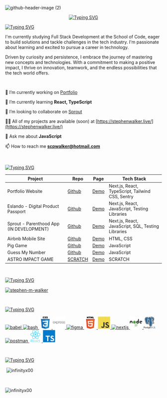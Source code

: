 ![github-header-image (2)](https://github.com/INFINITYX00/INFINITYX00/assets/145766101/b87256d7-8f3d-4be2-8d4f-3e0dc2cb4fb4)


<p align="center">
   <a href="https://git.io/typing-svg"><img src="https://readme-typing-svg.demolab.com?font=Fira+Code&weight=600&size=30&pause=1000&color=628FE7F6&background=A978FF00&random=false&width=600&height=60&lines=Hi%2C+My+Name+is+Stephen;Full+Stack+Developer;Contact+Me+to+Collab+on+Projects;Eager+to+Learn+New+Tech" alt="Typing SVG" /></a>
</p>
<p align="left">
   <a href="https://git.io/typing-svg"><img src="https://readme-typing-svg.demolab.com?font=Fira+Code&weight=500&size=24&color=43629FF6&vCenter=true&random=false&width=435&height=32&lines=About+me%3A" alt="Typing SVG" /></a>
</p>

<p>I'm currently studying Full Stack Development at the School of Code, eager to build solutions and tackle challenges in the tech industry. I'm passionate about learning and excited to pursue a career in technology.

Driven by curiosity and persistence, I embrace the journey of mastering new concepts and technologies. With a commitment to making a positive impact, I thrive on innovation, teamwork, and the endless possibilities that the tech world offers.
</p>

<br>

🔭 I’m currently working on [Portfolio](https://github.com/INFINITYX00/Portfolio)

🌱 I’m currently learning **React, TypeScript**

👯 I’m looking to collaborate on [Sprout](https://github.com/INFINITYX00/Sprout)

👨‍💻 All of my projects are available (soon) at [https://stephenwalker.live/](https://stephenwalker.live/)

💬 Ask me about **JavaScript**

📫 How to reach me **scpwalker@hotmail.com**

<br>

<p align="left">
   <a href="https://git.io/typing-svg"><img src="https://readme-typing-svg.demolab.com?font=Fira+Code&weight=500&size=24&color=43629FF6&vCenter=true&random=false&width=435&height=32&lines=Projects%3A" alt="Typing SVG" /></a>
</p>

| Project                | Repo                                                    | Page                                                      | Tech Stack                       |
| ---------------------- | ------------------------------------------------------- | --------------------------------------------------------- | -------------------------------- |
| Portfolio Website               | [Github](https://github.com/INFINITYX00/Portfolio)      | [Demo](https://stephenwalker.live/)                       | Next.js, React, TypeScript, Tailwind CSS, Sentry        |
| Eslando - Digital Product Passport      | [Github](https://github.com/INFINITYX00/eslando)  | [Demo](https://eslando.vercel.app/?product=0)        | Next.js, React, JavaScript, Testing Libraries                          |
| Sprout - Parenthood App (IN DEVELOPMENT)| [Github](https://github.com/INFINITYX00/Sprout)         | [Demo]()                                                  | Next.js, React, JavaScript, SQL, Testing Libraries |
| Airbnb Mobile Site     | [Github](https://github.com/INFINITYX00/AirBnB-mobile)  | [Demo](https://infinityx00.github.io/AirBnB-mobile/)      | HTML, CSS                        |
| Pig Game               | [Github](https://github.com/INFINITYX00/Pig-Game)       | [Demo](https://infinityx00.github.io/Pig-Game/)           | JavaScript                       |
| Guess My Number        | [Github](https://github.com/INFINITYX00/Guess-My-Number)| [Demo](https://infinityx00.github.io/Guess-My-Number/)    | JavaScript                       |
| ASTRO IMPACT GAME      | [SCRATCH](https://scratch.mit.edu/projects/881488072 )  | [Demo](https://scratch.mit.edu/projects/881488072)        | SCRATCH                          |
<br>

<p align="left">
   <a href="https://git.io/typing-svg"><img src="https://readme-typing-svg.demolab.com?font=Fira+Code&weight=500&size=24&color=43629FF6&vCenter=true&random=false&width=435&height=32&lines=Connect%3A" alt="Typing SVG" /></a>
</p>

<p align="left">
<a href="https://linkedin.com/in/stephen-m-walker" target="blank"><img align="center" src="https://raw.githubusercontent.com/rahuldkjain/github-profile-readme-generator/master/src/images/icons/Social/linked-in-alt.svg" alt="stephen-m-walker" height="30" width="40" /></a>
</p>

<br>

<p align="left">
   <a href="https://git.io/typing-svg"><img src="https://readme-typing-svg.demolab.com?font=Fira+Code&weight=500&size=24&color=43629FF6&vCenter=true&random=false&width=435&height=32&lines=Languages+and+Tools%3A" alt="Typing SVG" /></a>
</p>
<p align="left"> <a href="https://babeljs.io/" target="_blank" rel="noreferrer"> <img src="https://www.vectorlogo.zone/logos/babeljs/babeljs-icon.svg" alt="babel" width="40" height="40"/> </a> <a href="https://www.gnu.org/software/bash/" target="_blank" rel="noreferrer"> <img src="https://www.vectorlogo.zone/logos/gnu_bash/gnu_bash-icon.svg" alt="bash" width="40" height="40"/> </a> <a href="https://www.w3schools.com/css/" target="_blank" rel="noreferrer"> <img src="https://raw.githubusercontent.com/devicons/devicon/master/icons/css3/css3-original-wordmark.svg" alt="css3" width="40" height="40"/> </a> <a href="https://expressjs.com" target="_blank" rel="noreferrer"> <img src="https://raw.githubusercontent.com/devicons/devicon/master/icons/express/express-original-wordmark.svg" alt="express" width="40" height="40"/> </a> <a href="https://www.figma.com/" target="_blank" rel="noreferrer"> <img src="https://www.vectorlogo.zone/logos/figma/figma-icon.svg" alt="figma" width="40" height="40"/> </a> <a href="https://www.w3.org/html/" target="_blank" rel="noreferrer"> <img src="https://raw.githubusercontent.com/devicons/devicon/master/icons/html5/html5-original-wordmark.svg" alt="html5" width="40" height="40"/> </a> <a href="https://developer.mozilla.org/en-US/docs/Web/JavaScript" target="_blank" rel="noreferrer"> <img src="https://raw.githubusercontent.com/devicons/devicon/master/icons/javascript/javascript-original.svg" alt="javascript" width="40" height="40"/> </a> <a href="https://nextjs.org/" target="_blank" rel="noreferrer"> <img src="https://cdn.worldvectorlogo.com/logos/nextjs-2.svg" alt="nextjs" width="40" height="40"/> </a> <a href="https://nodejs.org" target="_blank" rel="noreferrer"> <img src="https://raw.githubusercontent.com/devicons/devicon/master/icons/nodejs/nodejs-original-wordmark.svg" alt="nodejs" width="40" height="40"/> </a> <a href="https://www.postgresql.org" target="_blank" rel="noreferrer"> <img src="https://raw.githubusercontent.com/devicons/devicon/master/icons/postgresql/postgresql-original-wordmark.svg" alt="postgresql" width="40" height="40"/> </a> <a href="https://postman.com" target="_blank" rel="noreferrer"> <img src="https://www.vectorlogo.zone/logos/getpostman/getpostman-icon.svg" alt="postman" width="40" height="40"/> </a> <a href="https://reactjs.org/" target="_blank" rel="noreferrer"> <img src="https://raw.githubusercontent.com/devicons/devicon/master/icons/react/react-original-wordmark.svg" alt="react" width="40" height="40"/> </a> <a href="https://www.typescriptlang.org/" target="_blank" rel="noreferrer"> <img src="https://raw.githubusercontent.com/devicons/devicon/master/icons/typescript/typescript-original.svg" alt="typescript" width="40" height="40"/> </a> </p>

<br>

<p align="left">
   <a href="https://git.io/typing-svg"><img src="https://readme-typing-svg.demolab.com?font=Fira+Code&weight=500&size=24&color=43629FF6&vCenter=true&random=false&width=435&height=32&lines=My+Stats%3A" alt="Typing SVG" /></a>
</p>

<p>&nbsp;<img align="center" src="https://github-readme-stats.vercel.app/api?username=infinityx00&show_icons=true&locale=en" alt="infinityx00" /></p>

<br>

<p><img align="center" src="https://github-readme-streak-stats.herokuapp.com/?user=infinityx00&" alt="infinityx00" /></p>


